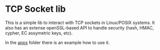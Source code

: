 # TCP Socket lib

This is a simple lib to interact with TCP sockets in Linux/POSIX systems. It also has an extense openSSL-based API to handle security (hash, HMAC, cypher, EC assymetric keys, etc).

In the [apps](./apps) folder there is an example how to use it.

